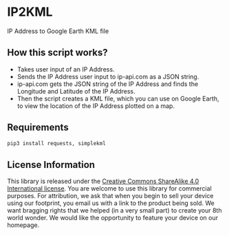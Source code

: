 # IP2KML
IP Address to Google Earth KML file

## How this script works?

- Takes user input of an IP Address.
- Sends the IP Address user input to ip-api.com as a JSON string.
- ip-api.com gets the JSON string of the IP Address and finds the Longitude and Latitude of the IP Address.
- Then the script creates a KML file, which you can use on Google Earth, to view the location of the IP Address plotted on a map.


## Requirements

```python
pip3 install requests, simplekml
```


## License Information

This library is released under the [Creative Commons ShareAlike 4.0 International license](https://creativecommons.org/licenses/by-sa/4.0/). You are welcome to use this library for commercial purposes. For attribution, we ask that when you begin to sell your device using our footprint, you email us with a link to the product being sold. We want bragging rights that we helped (in a very small part) to create your 8th world wonder. We would like the opportunity to feature your device on our homepage.
